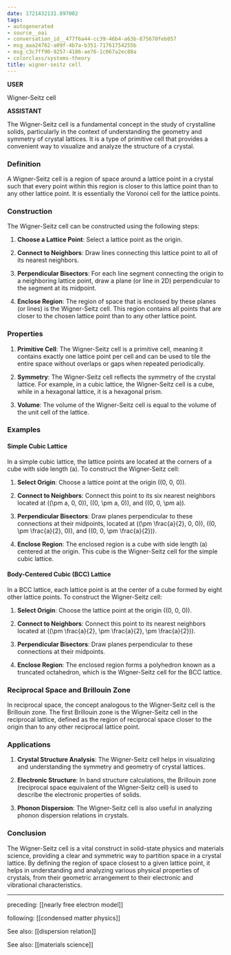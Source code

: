 ```yaml
---
date: 1721432131.897002
tags:
- autogenerated
- source__oai
- conversation_id__477f6a44-cc39-46b4-a63b-875670feb057
- msg_aaa24762-a09f-4b7a-b351-71761754255b
- msg_c3c7ff90-9257-4186-ae76-1c067a2ec88a
- colorclass/systems-theory
title: wigner-seitz cell
---
```


**USER**

Wigner-Seitz cell


**ASSISTANT**

The Wigner-Seitz cell is a fundamental concept in the study of crystalline solids, particularly in the context of understanding the geometry and symmetry of crystal lattices. It is a type of primitive cell that provides a convenient way to visualize and analyze the structure of a crystal.

### Definition

A Wigner-Seitz cell is a region of space around a lattice point in a crystal such that every point within this region is closer to this lattice point than to any other lattice point. It is essentially the Voronoi cell for the lattice points.

### Construction

The Wigner-Seitz cell can be constructed using the following steps:

1. **Choose a Lattice Point**:
   Select a lattice point as the origin.

2. **Connect to Neighbors**:
   Draw lines connecting this lattice point to all of its nearest neighbors.

3. **Perpendicular Bisectors**:
   For each line segment connecting the origin to a neighboring lattice point, draw a plane (or line in 2D) perpendicular to the segment at its midpoint.

4. **Enclose Region**:
   The region of space that is enclosed by these planes (or lines) is the Wigner-Seitz cell. This region contains all points that are closer to the chosen lattice point than to any other lattice point.

### Properties

1. **Primitive Cell**:
   The Wigner-Seitz cell is a primitive cell, meaning it contains exactly one lattice point per cell and can be used to tile the entire space without overlaps or gaps when repeated periodically.

2. **Symmetry**:
   The Wigner-Seitz cell reflects the symmetry of the crystal lattice. For example, in a cubic lattice, the Wigner-Seitz cell is a cube, while in a hexagonal lattice, it is a hexagonal prism.

3. **Volume**:
   The volume of the Wigner-Seitz cell is equal to the volume of the unit cell of the lattice.

### Examples

#### Simple Cubic Lattice

In a simple cubic lattice, the lattice points are located at the corners of a cube with side length \(a\). To construct the Wigner-Seitz cell:

1. **Select Origin**:
   Choose a lattice point at the origin \((0, 0, 0)\).

2. **Connect to Neighbors**:
   Connect this point to its six nearest neighbors located at \((\pm a, 0, 0)\), \((0, \pm a, 0)\), and \((0, 0, \pm a)\).

3. **Perpendicular Bisectors**:
   Draw planes perpendicular to these connections at their midpoints, located at \((\pm \frac{a}{2}, 0, 0)\), \((0, \pm \frac{a}{2}, 0)\), and \((0, 0, \pm \frac{a}{2})\).

4. **Enclose Region**:
   The enclosed region is a cube with side length \(a\) centered at the origin. This cube is the Wigner-Seitz cell for the simple cubic lattice.

#### Body-Centered Cubic (BCC) Lattice

In a BCC lattice, each lattice point is at the center of a cube formed by eight other lattice points. To construct the Wigner-Seitz cell:

1. **Select Origin**:
   Choose the lattice point at the origin \((0, 0, 0)\).

2. **Connect to Neighbors**:
   Connect this point to its nearest neighbors located at \((\pm \frac{a}{2}, \pm \frac{a}{2}, \pm \frac{a}{2})\).

3. **Perpendicular Bisectors**:
   Draw planes perpendicular to these connections at their midpoints.

4. **Enclose Region**:
   The enclosed region forms a polyhedron known as a truncated octahedron, which is the Wigner-Seitz cell for the BCC lattice.

### Reciprocal Space and Brillouin Zone

In reciprocal space, the concept analogous to the Wigner-Seitz cell is the Brillouin zone. The first Brillouin zone is the Wigner-Seitz cell in the reciprocal lattice, defined as the region of reciprocal space closer to the origin than to any other reciprocal lattice point.

### Applications

1. **Crystal Structure Analysis**:
   The Wigner-Seitz cell helps in visualizing and understanding the symmetry and geometry of crystal lattices.

2. **Electronic Structure**:
   In band structure calculations, the Brillouin zone (reciprocal space equivalent of the Wigner-Seitz cell) is used to describe the electronic properties of solids.

3. **Phonon Dispersion**:
   The Wigner-Seitz cell is also useful in analyzing phonon dispersion relations in crystals.

### Conclusion

The Wigner-Seitz cell is a vital construct in solid-state physics and materials science, providing a clear and symmetric way to partition space in a crystal lattice. By defining the region of space closest to a given lattice point, it helps in understanding and analyzing various physical properties of crystals, from their geometric arrangement to their electronic and vibrational characteristics.


---

preceding: [[nearly free electron model]]  


following: [[condensed matter physics]]

See also: [[dispersion relation]]


See also: [[materials science]]